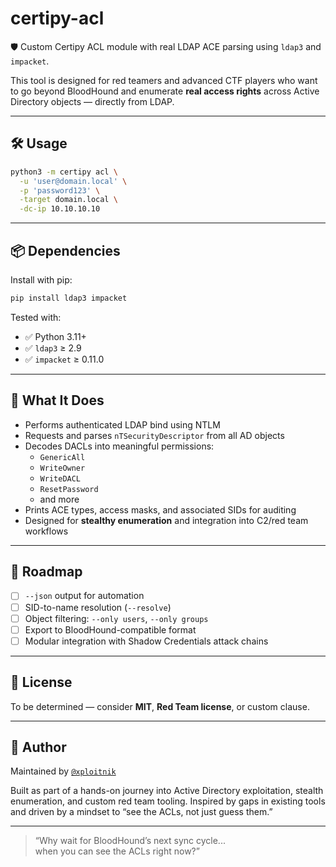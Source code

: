 # certipy-acl

🛡️ Custom Certipy ACL module with real LDAP ACE parsing using `ldap3` and `impacket`.

This tool is designed for red teamers and advanced CTF players who want to go beyond BloodHound and enumerate **real access rights** across Active Directory objects — directly from LDAP.

---

## 🛠️ Usage

```bash
python3 -m certipy acl \
  -u 'user@domain.local' \
  -p 'password123' \
  -target domain.local \
  -dc-ip 10.10.10.10
```

---

## 📦 Dependencies

Install with pip:

```bash
pip install ldap3 impacket
```

Tested with:

- ✅ Python 3.11+
- ✅ `ldap3` ≥ 2.9
- ✅ `impacket` ≥ 0.11.0

---

## 🧠 What It Does

- Performs authenticated LDAP bind using NTLM
- Requests and parses `nTSecurityDescriptor` from all AD objects
- Decodes DACLs into meaningful permissions:
  - `GenericAll`
  - `WriteOwner`
  - `WriteDACL`
  - `ResetPassword`
  - and more
- Prints ACE types, access masks, and associated SIDs for auditing
- Designed for **stealthy enumeration** and integration into C2/red team workflows

---

## 🧬 Roadmap

- [ ] `--json` output for automation
- [ ] SID-to-name resolution (`--resolve`)
- [ ] Object filtering: `--only users`, `--only groups`
- [ ] Export to BloodHound-compatible format
- [ ] Modular integration with Shadow Credentials attack chains

---

## 📜 License

To be determined — consider **MIT**, **Red Team license**, or custom clause.

---

## 🤖 Author

Maintained by [`@xploitnik`](https://github.com/xploitnik)

Built as part of a hands-on journey into Active Directory exploitation, stealth enumeration, and custom red team tooling. Inspired by gaps in existing tools and driven by a mindset to “see the ACLs, not just guess them.”

---

> “Why wait for BloodHound’s next sync cycle...  
> when you can see the ACLs right now?”

    
